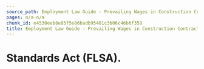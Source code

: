 ```yaml
---
source_path: Employment Law Guide - Prevailing Wages in Construction Contracts.md
pages: n/a-n/a
chunk_id: e4530eeb8e85f5e86badb95401c3b06c46b6f359
title: Employment Law Guide - Prevailing Wages in Construction Contracts
---
```

# Standards Act (FLSA).
